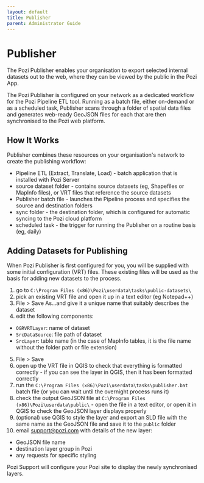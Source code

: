 ```yaml
---
layout: default
title: Publisher
parent: Administrator Guide
---
```


# Publisher

The Pozi Publisher enables your organisation to export selected internal datasets out to the web, where they can be viewed by the public in the Pozi App.

The Pozi Publisher is configured on your network as a dedicated workflow for the Pozi Pipeline ETL tool. Running as a batch file, either on-demand or as a scheduled task, Publisher scans through a folder of spatial data files and generates web-ready GeoJSON files for each that are then synchronised to the Pozi web platform.

## How It Works

Publisher combines these resources on your organisation's network to create the publishing workflow:

* Pipeline ETL (Extract, Translate, Load) - batch application that is installed with Pozi Server
* source dataset folder - contains source datasets (eg, Shapefiles or MapInfo files), or VRT files that reference the source datasets
* Publisher batch file - launches the Pipeline process and specifies the source and destination folders
* sync folder - the destination folder, which is configured for automatic syncing to the Pozi cloud platform
* scheduled task - the trigger for running the Publisher on a routine basis (eg, daily)

## Adding Datasets for Publishing

When Pozi Publisher is first configured for you, you will be supplied with some initial configuration (VRT) files. These existing files will be used as the basis for adding new datasets to the process.

1. go to `C:\Program Files (x86)\Pozi\userdata\tasks\public-datasets\`
2. pick an existing VRT file and open it up in a text editor (eg Notepad++)
3. File > Save As...and give it a unique name that suitably describes the dataset
4. edit the following components:
  * `OGRVRTLayer`: name of dataset
  * `SrcDataSource`: file path of dataset
  * `SrcLayer`: table name (in the case of MapInfo tables, it is the file name without the folder path or file extension)
5. File > Save
6. open up the VRT file in QGIS to check that everything is formatted correctly - if you can see the layer in QGIS, then it has been formatted correctly
7. run the `C:\Program Files (x86)\Pozi\userdata\tasks\publisher.bat` batch file (or you can wait until the overnight process runs it)
8. check the output GeoJSON file at `C:\Program Files (x86)\Pozi\userdata\public\` - open the file in a text editor, or open it in QGIS to check the GeoJSON layer displays properly
9. (optional) use QGIS to style the layer and export an SLD file with the same name as the GeoJSON file and save it to the `public` folder
10. email support@pozi.com with details of the new layer:
  * GeoJSON file name
  * destination layer group in Pozi
  * any requests for specific styling

Pozi Support will configure your Pozi site to display the newly synchronised layers.
